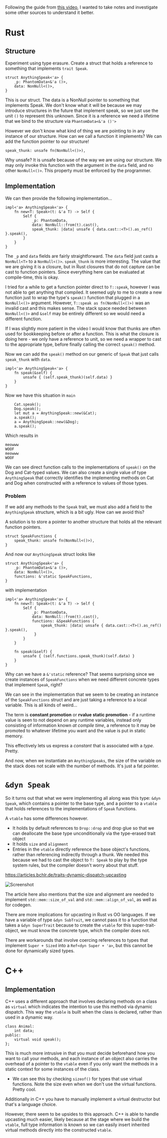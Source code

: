 Following the guide from [this video](https://www.youtube.com/watch?v=wU8hQvU8aKM&ab_channel=LoganSmith), I wanted to take notes and investigate some other sources to understand it better.
# Rust
## Structure
Experiment using type erasure. Create a struct that holds a reference to something that implements `trait Speak`.

```
struct AnythingSpeak<'a> {
    _p: PhantomData<&'a ()>,
    data: NonNull<()>,
}
```

This is our struct. The data is a NonNull pointer to something that implements Speak. We don't know what it will be because we may introduce structures in the future that implement speak, so we just use the unit `()` to represent this unknown. Since it is a reference we need a lifetime that we bind to the structure via `PhantomData<&'a ()'>` 

However we don't know what kind of thing we are pointing to in any instance of our structure. How can we call a function it implements? We can add the function pointer to our structure!

`speak_thunk: unsafe fn(NonNull<()>),`

Why unsafe? It is unsafe because of the way we are using our structure. We may only invoke this function with the argument in the `data` field, and no other `NonNull<()>`. This property must be enforced by the programmer. 

## Implementation
We can then provide the following implementation...
```
impl<'a> AnythingSpeak<'a> {
    fn new<T: Speak>(t: &'a T) -> Self {
        Self {
            _p: PhantomData,
            data: NonNull::from(t).cast(),
            speak_thunk: |data| unsafe { data.cast::<T>().as_ref() }.speak(),
        }
    }
}
```
The `_p` and `data` fields are fairly straightforward. The `data` field just casts a `NonNull<T>` to a `NonNull<()>`. 
`speak_thunk` is more interesting. The value that we are giving it is a closure, but in Rust closures that do not capture can be cast to function pointers. Since everything here can be evaluated at compile-time, this is okay. 

I tried for a while to get a function pointer direct to `T::speak`, however I was not able to get anything that compiled. It seemed ugly to me to create a new function just to wrap the type's `speak()` function that plugged in a `NonNull<()>` argument. However, `T::speak as fn(NonNull<()>)` was an invalid cast and this makes sense. The stack space needed between `NonNull<()>` and `&self` may be entirely different so we would need a different function.

If I was slightly more patient in the video I would know that thunks are often used for bookkeeping before or after a function. This is what the closure is doing here - we only have a reference to unit, so we need a wrapper to cast to the appropriate type, before finally calling the correct `speak()` method. 

Now we can add the `speak()` method on our generic of `Speak` that just calls `speak_thunk` with `data`. 

```
impl<'a> AnythingSpeak<'a> {
    fn speak(&self) {
        unsafe { (self.speak_thunk)(self.data) }
    }
}
```

Now we have this situation in `main`
```
    Cat.speak();
    Dog.speak();
    let mut a = AnythingSpeak::new(&Cat);
    a.speak();
    a = AnythingSpeak::new(&Dog);
    a.speak();
```
Which results in 
```
meowww
WOOF
meowww
WOOF
```
We can see direct function calls to the implementations of `speak()` on the Dog and Cat-typed values. We can also create a single value of type `AnythingSpeak` that correctly identifies the implementing methods on Cat and Dog when constructed with a reference to values of those types. 

### Problem 
If we add any methods to the `Speak` trait, we must also add a field to the `AnythingSpeak` structure, which is a bit ugly. How can we avoid this?

A solution is to store a pointer to another structure that holds all the relevant function pointers. 
```
struct SpeakFunctions {
    speak_thunk: unsafe fn(NonNull<()>),
}
```
And now our `AnythingSpeak` struct looks like
```
struct AnythingSpeak<'a> {
    _p: PhantomData<&'a ()>,
    data: NonNull<()>,
    functions: &'static SpeakFunctions,
}
```
with implementation
```
impl<'a> AnythingSpeak<'a> {
    fn new<T: Speak>(t: &'a T) -> Self {
        Self {
            _p: PhantomData,
            data: NonNull::from(t).cast(),
            functions: &SpeakFunctions { 
                speak_thunk: |data| unsafe { data.cast::<T>().as_ref() }.speak(),
             }
        }
    }

    fn speak(&self) {
        unsafe { (self.functions.speak_thunk)(self.data) }
    }
}
```
Why can we have a `&'static` reference? That seems surprising since we create instances of `SpeakFunctions` when we need different concrete types that implement `Speak`, right? 

We can see in the implementation that we seem to be creating an instance of the `SpeakFunctions` struct and are just taking a reference to a local variable. This is all kinds of weird...

The term is **constant promotion** or **rvalue static promotion** - if a runtime value is seen to not depend on any runtime variables, instead only consisting of information known *at compile time*, a reference to it may be promoted to whatever lifetime you want and the value is put in static memory. 

This effectively lets us express a *constant* that is associated with a *type*. Pretty.

And now, when we instantiate an `AnythingSpeaks`, the size of the variable on the stack does not scale with the number of methods. It's just a fat pointer. 

# `&dyn Speak`
So it turns out that what we were implementing all along was this type: `&dyn Speak`, which contains a pointer to the base type, and a pointer to a `vtable` that holds references to the implementations of `Speak` functions. 

A `vtable` has some differences however. 
- It holds by default references to `Drop::drop` and drop glue so that we can deallocate the base type unconditionally via the type-erased trait object
- It holds `size` and `alignment`
- Entries in the `vtable` directly reference the base object's functions, rather than referencing indirectly through a thunk. We needed this because we had to cast the object to `T: Speak` to play by the type system rules, but the compiler doesn't worry about that stuff. 

https://articles.bchlr.de/traits-dynamic-dispatch-upcasting

![Screenshot]("/images/screenshot.png")

The article here also mentions that the size and alignment are needed to implement `std::mem::size_of_val` and `std::mem::align_of_val`, as well as for codegen. 

There are more implications for upcasting in Rust vs OO languages. If we have a variable of type `&dyn SubTrait`, we cannot pass it to a function that takes a `&dyn SuperTrait` because to create the `vtable` for this super-trait-object, we must know the concrete type, which the compiler does not. 

There are workarounds that involve coercing references to types that implement `Super + Sized` into a `Ref<dyn Super + 'a>`, but this cannot be done for dynamically sized types. 

# C++
## Implementation
C++ uses a different approach that involves declaring methods on a class as `virtual` which indicates the intention to use this method via dynamic dispatch. This way the `vtable` is built when the class is declared, rather than used in a dynamic way. 
```
class Animal:
    int data;
public:
    virtual void speak();
};
```
This is much more intrusive in that you must decide beforehand how you want to call your methods, and each instance of an object also carries the overhead of a pointer to the `vtable` even if you only want the methods in a static context for some instances of the class. 
- We can see this by checking `sizeof()` for types that use virtual functions. Note the size even when we don't use the virtual functions. Pretty cool. 

Additionally in C++ you have to manually implement a virtual destructor but that's a language choice. 

However, there seem to be upsides to this approach. C++ is able to handle upcasting much easier, likely because at the stage where we build the `vtable`, full type information is known so we can easily insert inherited virtual methods directly into the constructed `vtable`.

